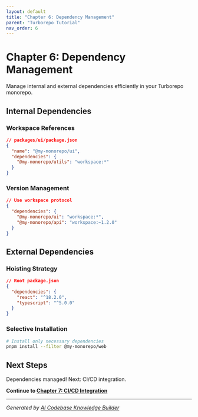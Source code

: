 ```yaml
---
layout: default
title: "Chapter 6: Dependency Management"
parent: "Turborepo Tutorial"
nav_order: 6
---
```


# Chapter 6: Dependency Management

Manage internal and external dependencies efficiently in your Turborepo monorepo.

## Internal Dependencies

### Workspace References

```json
// packages/ui/package.json
{
  "name": "@my-monorepo/ui",
  "dependencies": {
    "@my-monorepo/utils": "workspace:*"
  }
}
```

### Version Management

```json
// Use workspace protocol
{
  "dependencies": {
    "@my-monorepo/ui": "workspace:*",
    "@my-monorepo/api": "workspace:~1.2.0"
  }
}
```

## External Dependencies

### Hoisting Strategy

```json
// Root package.json
{
  "dependencies": {
    "react": "^18.2.0",
    "typescript": "^5.0.0"
  }
}
```

### Selective Installation

```bash
# Install only necessary dependencies
pnpm install --filter @my-monorepo/web
```

## Next Steps

Dependencies managed! Next: CI/CD integration.

**Continue to [Chapter 7: CI/CD Integration](07-cicd-integration.md)**

---

*Generated by [AI Codebase Knowledge Builder](https://github.com/The-Pocket/Tutorial-Codebase-Knowledge)*
